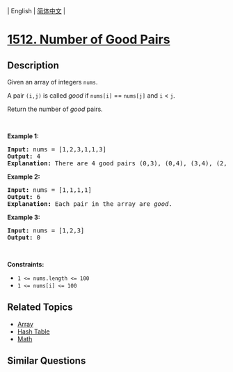 
| English | [简体中文](README.md) |

# [1512. Number of Good Pairs](https://leetcode-cn.com/problems/number-of-good-pairs/)

## Description

<p>Given an array of integers&nbsp;<code>nums</code>.</p>

<p>A pair&nbsp;<code>(i,j)</code>&nbsp;is called <em>good</em> if&nbsp;<code>nums[i]</code> == <code>nums[j]</code> and <code>i</code> &lt; <code>j</code>.</p>

<p>Return the number of <em>good</em> pairs.</p>

<p>&nbsp;</p>
<p><strong>Example 1:</strong></p>

<pre>
<strong>Input:</strong> nums = [1,2,3,1,1,3]
<strong>Output:</strong> 4
<strong>Explanation: </strong>There are 4 good pairs (0,3), (0,4), (3,4), (2,5) 0-indexed.
</pre>

<p><strong>Example 2:</strong></p>

<pre>
<strong>Input:</strong> nums = [1,1,1,1]
<strong>Output:</strong> 6
<strong>Explanation: </strong>Each pair in the array are <em>good</em>.
</pre>

<p><strong>Example 3:</strong></p>

<pre>
<strong>Input:</strong> nums = [1,2,3]
<strong>Output:</strong> 0
</pre>

<p>&nbsp;</p>
<p><strong>Constraints:</strong></p>

<ul>
	<li><code>1 &lt;= nums.length &lt;= 100</code></li>
	<li><code>1 &lt;= nums[i] &lt;= 100</code></li>
</ul>

## Related Topics

- [Array](https://leetcode-cn.com/tag/array)
- [Hash Table](https://leetcode-cn.com/tag/hash-table)
- [Math](https://leetcode-cn.com/tag/math)

## Similar Questions


